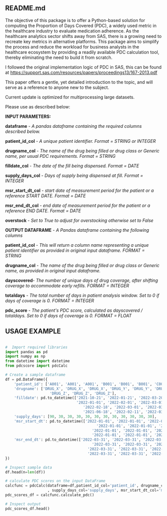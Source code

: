 ## README.md

The objective of this package is to offer a Python-based solution for computing the Proportion of Days Covered (PDC), a widely used metric in the healthcare industry to evaluate medication adherence. As the healthcare analytics sector shifts away from SAS, there is a growing need to recreate key metrics in alternative platforms. This package aims to simplify the process and reduce the workload for business analysts in the healthcare ecosystem by providing a readily available PDC calculation tool, thereby eliminating the need to build it from scratch.

I followed the original implementation logic of PDC in SAS, this can be found at https://support.sas.com/resources/papers/proceedings13/167-2013.pdf

This paper offers a gentle, yet detailed introduction to the topic, and will serve as a reference to anyone new to the subject.


Current update is optimized for multiprocessing large datasets.

Please use as described below:

**INPUT PARAMETERS:**

**dataframe** - *A pandas dataframe containing the required columns described below.*

**patient_id_col** - *A unique patient identifier. Format = STRING or INTEGER*

**drugname_col** - *The name of the drug being filled or drug class or Generic name, per usual PDC requirements. Format = STRING*

**filldate_col** - *The date of the fill being dispensed. Format = DATE*

**supply_days_col** - *Days of supply being dispensed at fill. Format = INTEGER*

**msr_start_dt_col** - *start date of measurement period for the patient or a reference START DATE. Format = DATE*

**msr_end_dt_col** - *end date of measurement period for the patient or a reference END DATE. Format = DATE*

**overstock** - *Set to True to adjust for overstocking otherwise set to False*



**OUTPUT DATAFRAME** - *A Pandas dataframe containing the following columns*

**patient_id_col** - *This will return a column name representing a unique patient identifier as provided in original input dataframe. FORMAT = STRING*

**drugname_col** - *The name of the drug being filled or drug class or Generic name, as provided in original input dataframe.*

**dayscovered**- *The number of unique days of drug coverage, after shifting coverage to accommodate early refills. FORMAT = INTEGER*

**totaldays** - *The total number of days in patient analysis window. Set to 0 if days of coverage is 0. FORMAT = INTEGER*

**pdc_score** - *The patient's PDC score, calculated as dayscovered / totaldays. Set to 0 if days of coverage is 0. FORMAT = FLOAT*



## USAGE EXAMPLE
```python

#  Import required libraries
import pandas as pd
import numpy as np
from datetime import datetime
from pdcscore import pdcCalc

# Create a sample dataframe
df = pd.DataFrame({
    'patient_id': ['A001', 'A001', 'A001', 'B001', 'B001', 'B001', 'C001', 'C001', 'C001','C001', 'C001', 'C001'],
    'drugname': ['DRUG_X', 'DRUG_X', 'DRUG_X', 'DRUG_Y', 'DRUG_Y', 'DRUG_Y', 'DRUG_Y', 'DRUG_Y', 'DRUG_Y',
                    'DRUG_Z', 'DRUG_Z', 'DRUG_Z'],
    'filldate': pd.to_datetime(['2021-10-21', '2022-01-21', '2022-03-20',
                                '2022-01-01', '2022-02-01', '2022-03-01',
                                   '2022-02-18', '2022-03-01', '2022-03-22',
                                   '2021-06-18', '2022-02-11', '2022-03-05']),
    'supply_days': [90, 30, 30, 30, 30, 30, 30, 30, 30, 30, 30, 30],
    'msr_start_dt': pd.to_datetime(['2022-01-01', '2022-01-01', '2022-01-01',
                                         '2022-01-01', '2022-01-01', '2022-01-01',
                                       '2022-01-01', '2022-01-01', '2022-01-01',
                                       '2022-01-01', '2022-01-01', '2022-01-01']),
    'msr_end_dt': pd.to_datetime(['2022-03-31', '2022-03-31', '2022-03-31',
                                       '2022-03-31', '2022-03-31', '2022-03-31',
                                     '2022-03-31', '2022-03-31', '2022-03-31',
                                     '2022-03-31', '2022-03-31', '2022-03-31'])
})

# Inspect sample data
df.head(n=len(df))

# calculate PDC scores on the input DataFrame
calcfunc = pdcCalc(dataframe=df,patient_id_col='patient_id', drugname_col='drugname', filldate_col='filldate'
                   , supply_days_col='supply_days', msr_start_dt_col='msr_start_dt', msr_end_dt_col='msr_end_dt',overstock=False)
pdc_scores_df = calcfunc.calculate_pdc()

# Inspect output
pdc_scores_df.head()
